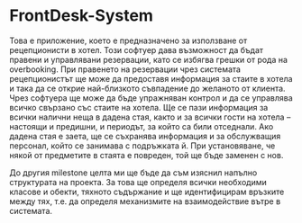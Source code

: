 FrontDesk-System
===========================================
Това е приложение, което е предназначено за използване от рецепционисти в хотел. Този софтуер дава възможност да бъдат правени и управлявани резервации, като се избягва грешки от рода на overbooking. При правенето на резервации  чрез системата рецепционистът ще може да предoставя информация за стаите в хотела и така да се открие най-близкото съвпадение до желаното от клиента. Чрез софтуера ще може да бъде упражняван контрол и да се управлява всичко свързано със стаите на хотела. Ще се пази информация за всички налични неща в дадена стая, както и за всички гости на хотела – настоящи и предишни, и периодът, за който са били отседнали.  Ако дадена стая  е заета, ще се съхранява информация и за обслужващия персонал, който се занимава с подръжката й. При установяване, че някой от предметите в стаята е повреден, той ще бъде заменен с нов.

До другия milestone целта ми ще бъде да съм изяснил напълно структурата на проекта. За това ще определя всички необходими класове и обекти, тяхното съдържание и ще идентифицирам връзките между тях, т.е. да определя механизмите на взаимодействие вътре в системата.
